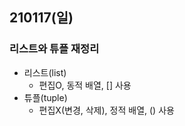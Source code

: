 ## 210117(일)

### 리스트와 튜플 재정리

* 리스트(list)
  * 편집O, 동적 배열, [] 사용
* 튜플(tuple)
  * 편집X(변경, 삭제), 정적 배열, () 사용
